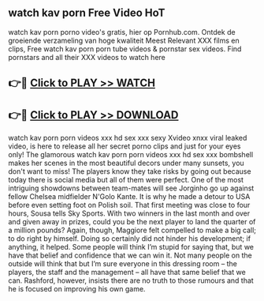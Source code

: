 ## watch kav porn Free Video HoT 

watch kav porn porno video's gratis, hier op Pornhub.com. Ontdek de groeiende verzameling van hoge kwaliteit Meest Relevant XXX films en clips,
Free watch kav porn porn tube videos & pornstar sex videos. Find pornstars and all their XXX videos to watch here


## 👉🔴 [Click to PLAY >> WATCH](http://us.freeplayer.one?title=watch_kav_porn&ref=16D)

## 👉🔴 [Click to PLAY >> DOWNLOAD](http://us.freeplayer.one?title=watch_kav_porn&ref=16D)


watch kav porn porn videos xxx hd sex xxx sexy Xvideo xnxx viral leaked video, is here to release all her secret porno clips and just for your eyes only! The glamorous watch kav porn porn videos xxx hd sex xxx bombshell makes her scenes in the most beautiful decors under many sunsets, you don't want to miss! The players know they take risks by going out because today there is social media but all of them were perfect. One of the most intriguing showdowns between team-mates will see Jorginho go up against fellow Chelsea midfielder N'Golo Kante. It is why he made a detour to USA before even setting foot on Polish soil. That first meeting was close to four hours, Sousa tells Sky Sports. With two winners in the last month and over and given away in prizes, could you be the next player to land the quarter of a million pounds? Again, though, Maggiore felt compelled to make a big call; to do right by himself. Doing so certainly did not hinder his development; if anything, it helped. Some people will think I’m stupid for saying that, but we have that belief and confidence that we can win it. Not many people on the outside will think that but I’m sure everyone in this dressing room – the players, the staff and the management – all have that same belief that we can. Rashford, however, insists there are no truth to those rumours and that he is focused on improving his own game.